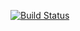 [![Build Status](https://travis-ci.com/PabS729/CSE110_lab5.svg?branch=master)](https://travis-ci.com/PabS729/CSE110_lab5)